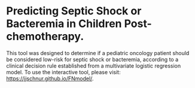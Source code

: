 # Predicting Septic Shock or Bacteremia in Children Post-chemotherapy.

This tool was designed to determine if a pediatric oncology patient should be considered low-risk for septic shock or bacteremia, according to a clinical decision rule established from a multivariate logistic regression model. To use the interactive tool, please visit: https://jjschnur.github.io/FNmodel/.
